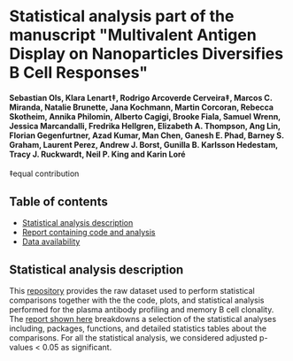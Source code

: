 # Statistical analysis part of the manuscript "Multivalent Antigen Display on Nanoparticles Diversifies B Cell Responses"

#### Sebastian Ols, Klara Lenart‡, Rodrigo Arcoverde Cerveira‡, Marcos C. Miranda, Natalie Brunette, Jana Kochmann, Martin Corcoran, Rebecca Skotheim, Annika Philomin, Alberto Cagigi, Brooke Fiala, Samuel Wrenn, Jessica Marcandalli, Fredrika Hellgren, Elizabeth A. Thompson, Ang Lin, Florian Gegenfurtner, Azad Kumar, Man Chen, Ganesh E. Phad, Barney S. Graham, Laurent Perez, Andrew J. Borst, Gunilla B. Karlsson Hedestam, Tracy J. Ruckwardt, Neil P. King and Karin Loré
‡equal contribution

## Table of contents
* [Statistical analysis description](#statistical-analysis)
* [Report containing code and analysis](https://rodrigarc.github.io/rsv-stats/rsv_statistical_analysis.html)
* [Data availability](https://github.com/rodrigarc/rsv-stats/)

## Statistical analysis description

This [repository](https://github.com/rodrigarc/rsv-stats/) provides the raw dataset used to perform statistical comparisons together with the the code, plots, and statistical analysis performed for the plasma antibody profiling and memory B cell clonality. The [report shown here](https://rodrigarc.github.io/rsv-stats/rsv_statistical_analysis.html) breakdowns a selection of the statistical analyses including, packages, functions, and detailed statistics tables about the comparisons. For all the statistical analysis, we considered adjusted p-values < 0.05 as significant.

